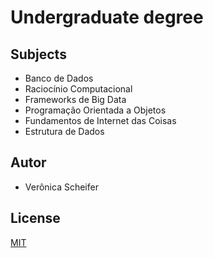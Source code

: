 # Undergraduate degree

## Subjects

* Banco de Dados
* Raciocínio Computacional
* Frameworks de Big Data 
* Programação Orientada a Objetos
* Fundamentos de Internet das Coisas
* Estrutura de Dados

## Autor

* Verônica Scheifer

## License
[MIT](https://choosealicense.com/licenses/mit/)
